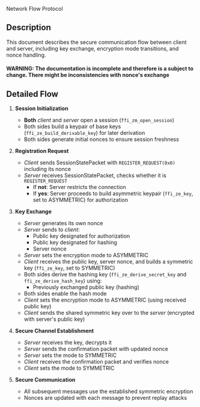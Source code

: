 Network Flow Protocol

## Description

This document describes the secure communication flow between client and server, including key exchange, encryption mode transitions, and nonce handling.

#### WARNING: The documentation is incomplete and therefore is a subject to change. There might be inconsistencies with nonce's exchange

## Detailed Flow

1. **Session Initialization**
    - **Both** *client* and *server* open a session (`ffi_zm_open_session`)
    - Both sides build a keypair of base keys (`ffi_ze_build_derivable_key`) for later derivation
    - Both sides generate initial nonces to ensure session freshness

2. **Registration Request**
    - *Client* sends SessionStatePacket with `REGISTER_REQUEST(0x0)` including its nonce
    - *Server* receives SessionStatePacket, checks whether it is `REGISTER_REQUEST`
        - If **not**: Server restricts the connection
        - If **yes**: Server proceeds to build asymmetric keypair (`ffi_ze_key`, set to ASYMMETRIC) for authorization

3. **Key Exchange**
    - *Server* generates its own nonce
    - *Server* sends to *client*:
        - Public key designated for authorization
        - Public key designated for hashing
        - Server nonce
    - *Server* sets the encryption mode to ASYMMETRIC
    - *Client* receives the public key, server nonce, and builds a symmetric key (`ffi_ze_key`, set to SYMMETRIC)
    - Both sides derive the hashing key (`ffi_ze_derive_secret_key` and `ffi_ze_derive_hash_key`) using:
        - Previously exchanged public key (hashing)
    - Both sides enable the hash mode
    - *Client* sets the encryption mode to ASYMMETRIC (using received public key)
    - *Client* sends the shared symmetric key over to the *server* (encrypted with server's public key)

4. **Secure Channel Establishment**
    - *Server* receives the key, decrypts it
    - *Server* sends the confirmation packet with updated nonce
    - *Server* sets the mode to SYMMETRIC
    - *Client* receives the confirmation packet and verifies nonce
    - *Client* sets the mode to SYMMETRIC

5. **Secure Communication**
    - All subsequent messages use the established symmetric encryption
    - Nonces are updated with each message to prevent replay attacks